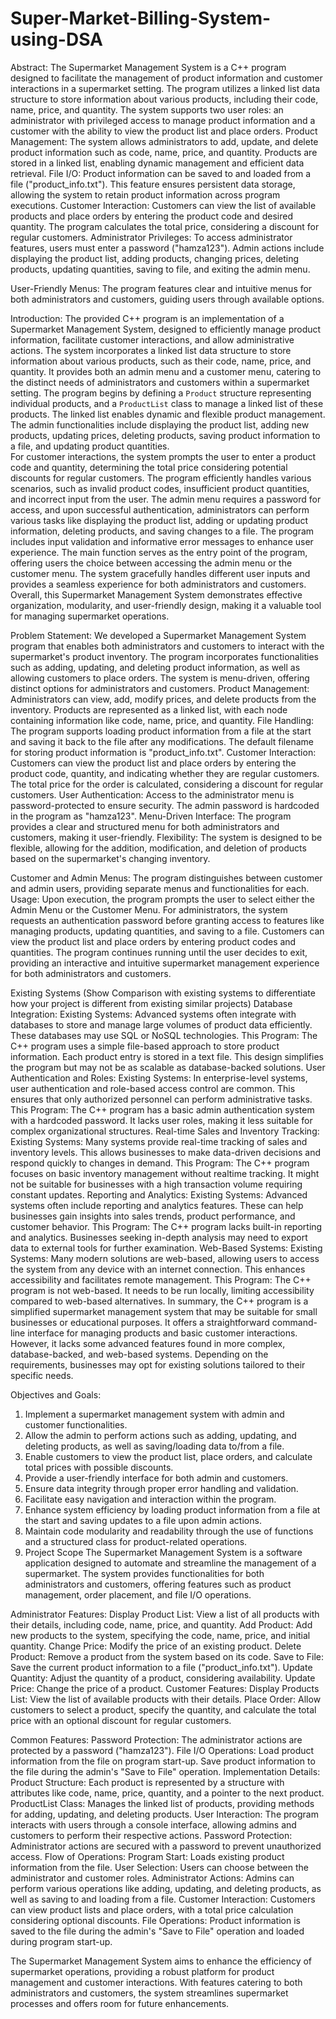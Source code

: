 # Super-Market-Billing-System-using-DSA

Abstract: 
The Supermarket Management System is a C++ program designed to facilitate the management of product information and customer interactions in a supermarket setting. The program utilizes a linked list data structure to store information about various products, including their code, name, price, and quantity. The system supports two user roles: an administrator with privileged access to manage product information and a customer with the ability to view the product list and place orders. 
Product Management: 
The system allows administrators to add, update, and delete product information such as code, name, price, and quantity. 
Products are stored in a linked list, enabling dynamic management and efficient data retrieval. 
File I/O: 
Product information can be saved to and loaded from a file ("product_info.txt"). This feature ensures persistent data storage, allowing the system to retain product information across program executions. Customer Interaction: 
Customers can view the list of available products and place orders by entering the product code and desired quantity. 
The program calculates the total price, considering a discount for regular customers. Administrator Privileges: 
To access administrator features, users must enter a password ("hamza123"). Admin actions include displaying the product list, adding products, changing prices, deleting products, updating quantities, saving to file, and exiting the admin menu. 
 
User-Friendly Menus: 
The program features clear and intuitive menus for both administrators and customers, guiding users through available options. 

Introduction: 
The provided C++ program is an implementation of a Supermarket Management System, designed to efficiently manage product information, facilitate customer interactions, and allow administrative actions. The system incorporates a linked list data structure to store information about various products, such as their code, name, price, and quantity. It provides both an admin menu and a customer menu, catering to the distinct needs of administrators and customers within a supermarket setting. 
The program begins by defining a `Product` structure representing individual products, and a `ProductList` class to manage a linked list of these products. The linked list enables dynamic and flexible product management. The admin functionalities include displaying the product list, adding new products, updating prices, deleting products, saving product information to a file, and updating product quantities.  
For customer interactions, the system prompts the user to enter a product code and quantity, determining the total price considering potential discounts for regular customers. The program efficiently handles various scenarios, such as invalid product codes, insufficient product quantities, and incorrect input from the user. 
The admin menu requires a password for access, and upon successful authentication, administrators can perform various tasks like displaying the product list, adding or updating product information, deleting products, and saving changes to a file. The program includes input validation and informative error messages to enhance user experience. 
The main function serves as the entry point of the program, offering users the choice between accessing the admin menu or the customer menu. The system gracefully handles different user inputs and provides a seamless experience for both administrators and customers. Overall, this Supermarket Management System demonstrates effective organization, modularity, and user-friendly design, making it a valuable tool for managing supermarket operations. 

Problem Statement: 
We developed a Supermarket Management System program that enables both administrators and customers to interact with the supermarket's product inventory. The program incorporates functionalities such as adding, updating, and deleting product information, as well as allowing customers to place orders. The system is menu-driven, offering distinct options for administrators and customers. 
Product Management: 
Administrators can view, add, modify prices, and delete products from the inventory. Products are represented as a linked list, with each node containing information like code, name, price, and quantity. File Handling: 
The program supports loading product information from a file at the start and saving it back to the file after any modifications. 
The default filename for storing product information is "product_info.txt". 
Customer Interaction: 
Customers can view the product list and place orders by entering the product code, quantity, and indicating whether they are regular customers. 
The total price for the order is calculated, considering a discount for regular customers. 
User Authentication: 
Access to the administrator menu is password-protected to ensure security. 
The admin password is hardcoded in the program as "hamza123". Menu-Driven Interface: 
The program provides a clear and structured menu for both administrators and customers, making it user-friendly. Flexibility: 
The system is designed to be flexible, allowing for the addition, modification, and deletion of products based on the supermarket's changing inventory.

Customer and Admin Menus: 
The program distinguishes between customer and admin users, providing separate menus and functionalities for each. Usage: 
Upon execution, the program prompts the user to select either the Admin Menu or the Customer Menu. For administrators, the system requests an authentication password before granting access to features like managing products, updating quantities, and saving to a file. Customers can view the product list and place orders by entering product codes and quantities. 
The program continues running until the user decides to exit, providing an interactive and intuitive supermarket management experience for both administrators and customers. 

Existing Systems (Show Comparison with existing systems to differentiate how your project is different from existing similar projects) 
Database Integration: 
Existing Systems: Advanced systems often integrate with databases to store and manage large volumes of product data efficiently. These databases may use SQL or NoSQL technologies. 
This Program: The C++ program uses a simple file-based approach to store product information. Each product entry is stored in a text file. This design simplifies the program but may not be as scalable as database-backed solutions. User Authentication and Roles: 
Existing Systems: In enterprise-level systems, user authentication and role-based access control are common. This ensures that only authorized personnel can perform administrative tasks. 
This Program: The C++ program has a basic admin authentication system with a hardcoded password. It lacks user roles, making it less suitable for complex organizational structures. 
Real-time Sales and Inventory Tracking: 
Existing Systems: Many systems provide real-time tracking of sales and inventory levels. This allows businesses to make data-driven decisions and respond quickly to changes in demand. 
This Program: The C++ program focuses on basic inventory management without realtime tracking. It might not be suitable for businesses with a high transaction volume requiring constant updates. 
Reporting and Analytics: 
Existing Systems: Advanced systems often include reporting and analytics features. These can help businesses gain insights into sales trends, product performance, and customer behavior. 
This Program: The C++ program lacks built-in reporting and analytics. Businesses seeking in-depth analysis may need to export data to external tools for further examination. 
Web-Based Systems: 
Existing Systems: Many modern solutions are web-based, allowing users to access the system from any device with an internet connection. This enhances accessibility and facilitates remote management. 
This Program: The C++ program is not web-based. It needs to be run locally, limiting accessibility compared to web-based alternatives. 
In summary, the C++ program is a simplified supermarket management system that may be suitable for small businesses or educational purposes. It offers a straightforward command-line interface for managing products and basic customer interactions. However, it lacks some advanced features found in more complex, database-backed, and web-based systems. Depending on the requirements, businesses may opt for existing solutions tailored to their specific needs.

Objectives and Goals:  
1.	Implement a supermarket management system with admin and customer functionalities. 
2.	Allow the admin to perform actions such as adding, updating, and deleting products, as well as saving/loading data to/from a file. 
3.	Enable customers to view the product list, place orders, and calculate total prices with possible discounts. 
4.	Provide a user-friendly interface for both admin and customers. 
5.	Ensure data integrity through proper error handling and validation. 
6.	Facilitate easy navigation and interaction within the program. 
7.	Enhance system efficiency by loading product information from a file at the start and saving updates to a file upon admin actions. 
8.	Maintain code modularity and readability through the use of functions and a structured class for product-related operations. 
7. Project Scope 
The Supermarket Management System is a software application designed to automate and streamline the management of a supermarket. The system provides functionalities for both administrators and customers, offering features such as product management, order placement, and file I/O operations.
 
Administrator Features: 
Display Product List: View a list of all products with their details, including code, name, price, and quantity. 
Add Product: Add new products to the system, specifying the code, name, price, and initial quantity. 
Change Price: Modify the price of an existing product. 
Delete Product: Remove a product from the system based on its code. 
Save to File: Save the current product information to a file ("product_info.txt"). 
Update Quantity: Adjust the quantity of a product, considering availability. 
Update Price: Change the price of a product. 
Customer Features: 
Display Products List: View the list of available products with their details. Place Order: Allow customers to select a product, specify the quantity, and calculate the total price with an optional discount for regular customers.

Common Features: 
Password Protection: The administrator actions are protected by a password ("hamza123"). 
File I/O Operations: Load product information from the file on program start-up. 
Save product information to the file during the admin's "Save to File" operation.  Implementation Details: 
Product Structure: Each product is represented by a structure with attributes like code, name, price, quantity, and a pointer to the next product. 
ProductList Class: Manages the linked list of products, providing methods for adding, updating, and deleting products. 
User Interaction: The program interacts with users through a console interface, allowing admins and customers to perform their respective actions. 
Password Protection: Administrator actions are secured with a password to prevent unauthorized access. 
Flow of Operations: 
Program Start: Loads existing product information from the file. 
User Selection: Users can choose between the administrator and customer roles. Administrator Actions: Admins can perform various operations like adding, updating, and deleting products, as well as saving to and loading from a file. 
Customer Interaction: Customers can view product lists and place orders, with a total price calculation considering optional discounts. 
File Operations: Product information is saved to the file during the admin's "Save to File" operation and loaded during program start-up. 
 
The Supermarket Management System aims to enhance the efficiency of supermarket operations, providing a robust platform for product management and customer interactions. With features catering to both administrators and customers, the system streamlines supermarket processes and offers room for future enhancements. 
